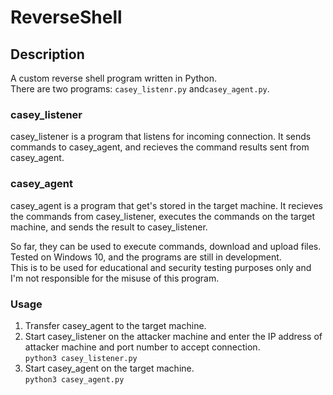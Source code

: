 # ReverseShell  

## Description
A custom reverse shell program written in Python.  
There are two programs: `casey_listenr.py` and`casey_agent.py`.  

### casey_listener
casey_listener is a program that listens for incoming connection. It sends commands to casey_agent, and recieves the command results sent from casey_agent.  

### casey_agent
casey_agent is a program that get's stored in the target machine. It recieves the commands from casey_listener, executes the commands on the target machine, and sends the result to casey_listener.  

So far, they can be used to execute commands, download and upload files.  
Tested on Windows 10, and the programs are still in development.  
This is to be used for educational and security testing purposes only and I'm not responsible for the misuse of this program.  

### Usage  
1. Transfer casey_agent to the target machine.  
2. Start casey_listener on the attacker machine and enter the IP address of attacker machine and port number to accept connection.  
  `python3 casey_listener.py`  
3. Start casey_agent on the target machine.  
  `python3 casey_agent.py` 

